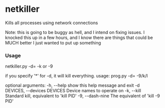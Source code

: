 # netkiller
Kills all processes using network connections

Note: this is going to be buggy as hell, and I intend on fixing issues.
I knocked this up in a few hours, and I know there are things that could be MUCH better
I just wanted to put up something

<h3> Usage </h3>

netkiller.py -d=<devices> -k or -9

if you specify '*' for -d, it will kill everything.
usage: prog.py -d=<devices> -9/k/l

optional arguments:
  -h, --help            show this help message and exit
  -d DEVICES, --devices DEVICES
                        Device names to operate on
  -k, --kill            Standard kill, equivalent to 'kill PID'
  -9, --dash-nine       The equivalent of 'kill -9 PID'
